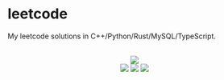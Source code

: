 # leetcode
My leetcode solutions in C++/Python/Rust/MySQL/TypeScript.

<div align="center">
<br/>
<img src="https://img.shields.io/badge/Solved-664/3187%20=%2020%25-blue.svg?style=flat-square" />
<br/>
<img src="https://img.shields.io/badge/Easy-282/803-5CB85D.svg?style=flat-square" />
<img src="https://img.shields.io/badge/Medium-296/1674-F0AE4E.svg?style=flat-square" />
<img src="https://img.shields.io/badge/Hard-86/710-D95450.svg?style=flat-square" />
</div>